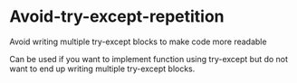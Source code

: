 # Avoid-try-except-repetition
Avoid writing multiple try-except blocks to make code more readable


Can be used if you want to implement function using try-except but do not want to end up writing multiple try-except blocks.
